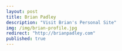```yaml
---
layout: post
title: Brian Padley
description: "Visit Brian's Personal Site"
img: /img/brian-profile.jpg
redirect: "http://brianpadley.com"
published: true
---
```


